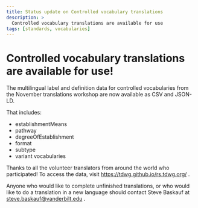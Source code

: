 ```yaml
---
title: Status update on Controlled vocabulary translations 
description: >
  Controlled vocabulary translations are available for use
tags: [standards, vocabularies]
---
```


# Controlled vocabulary translations are available for use!

The multilingual label and definition data for controlled vocabularies from the November translations workshop are now available as CSV and JSON-LD. 

That includes:
* establishmentMeans
* pathway 
* degreeOfEstablishment 
* format 
* subtype 
* variant vocabularies 

Thanks to all the volunteer translators from around the world who participated! To access the data, visit https://tdwg.github.io/rs.tdwg.org/ . 

Anyone who would like to complete unfinished translations, or who would like to do a translation in a new language should contact Steve Baskauf at steve.baskauf@vanderbilt.edu .

 
